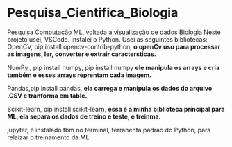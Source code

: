 # Pesquisa_Cientifica_Biologia
Pesquisa Computação ML, voltada a visualização de dados Biologia
Neste projeto usei, VSCode. instalei o Python.
Usei as seguintes bibliotecas:
OpenCV, pip install opencv-contrib-python, **o openCv uso para processar as imagens, ler, converter e extrair caractersticas.** 

NumPy , pip install numpy, pip install numpy **ele manipula os arrays e cria também e esses arrays reprentam cada imagem.** 

Pandas,pip install pandas, **ela carrega e manipula os dados do arquivo .CSV e tranforma em table.**

Scikit-learn, pip install scikit-learn,  **essa é a minha biblioteca principal para ML, ela separa os dados de treino e teste, e treinma.**

jupyter,  é instalado tbm no terminal, ferranenta padrao do Python, para relaizar o treinamento da ML
